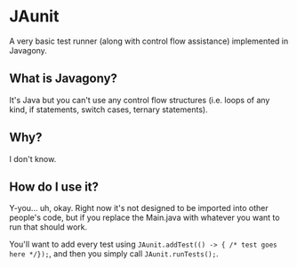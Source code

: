 # JAunit
A very basic test runner (along with control flow assistance) implemented in Javagony.

## What is Javagony?
It's Java but you can't use any control flow structures (i.e. loops of any kind, if statements, switch cases, ternary statements).

## Why?
I don't know.

## How do I use it?
Y-you... uh, okay. Right now it's not designed to be imported into other people's code, but if you replace the Main.java with whatever you want to run that should work.

You'll want to add every test using `JAunit.addTest(() -> { /* test goes here */});`, and then you simply call `JAunit.runTests();`.
